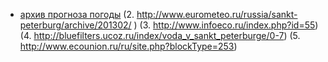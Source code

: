 - [архив прогноза погоды](http://www.eurometeo.ru/russia/sankt-peterburg/archive/201302/ )
(2.	http://www.eurometeo.ru/russia/sankt-peterburg/archive/201302/ )
(3.	http://www.infoeco.ru/index.php?id=55)
(4.	http://bluefilters.ucoz.ru/index/voda_v_sankt_peterburge/0-7)
(5.	http://www.ecounion.ru/ru/site.php?blockType=253)


 
